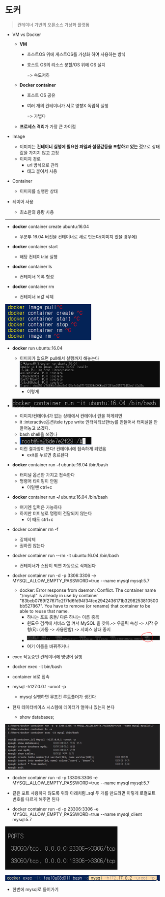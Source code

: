 # 도커

> 컨테이너 기반의 오픈소스 가상화 플랫폼



- VM vs Docker

  - **VM**

    - 호스트OS 위에 게스트OS를 가상화 하여 사용하는 방식

    - 호스트 OS의 리소스 분할/OS 위에 OS 설치

      => 속도저하

  - **Docker container**

    - 호스트 OS 공유

    - 여러 개의 컨테이너가 서로 영향X 독립적 실행

      => 가볍다

  - **프로세스 격리**가 가장 큰 차이점



- Image
  - 이미지는 **컨테이너 실행에 필요한 파일과 설정값등을 포함하고 있는 것**으로 상태값을 가지지 않고 고정
  - 이미지 경로
    - url 방식으로 관리
    - 태그 붙여서 사용
- Container
  - 이미지를 실행한 상태

- 레이어 사용
  - 최소한의 용량 사용









-------------------



- **docker** container create ubuntu:16.04
  - 우분투 16.04 버전을 컨테이너로 새로 만든다(이미지 있을 경우에)
- **docker** container start <container id>
  - 해당 컨테이너id 실행

- **docker** container ls
  - 컨테이너 목록 형성

- **docker** container rm  <container id>
  - 컨테이너 id값 삭제

![image-20210205141225942](docker.assets/image-20210205141225942.png)

- **docker** run ubuntu:16.04
  - 이미지가 없으면 pull해서 실행까지 해놓는다
  - ![image-20210205141637134](docker.assets/image-20210205141637134.png)
    - 이렇게
- ![image-20210205141916716](docker.assets/image-20210205141916716.png)
  - 이미지/컨테이너가 없는 상태에서 컨테이너 런을 하게되면
  - it :interactive옵션/tele type write 인터렉티브한tty를 만들어서 터미널을 만들어놓고 쓰겠다.
  - bash shell을 쓰겠다
  - ![image-20210205142112943](docker.assets/image-20210205142112943.png)
  - 이런 결과창이 뜬다! 컨테이너에 접속하게 되었음
    - exit를 누르면 종료된다

- **docker** container run ***-t*** ubuntu:16.04 /bin/bash
  - 터미널 옵션만 가지고 접속한다
  - 명령어 타이핑이 안됨
    - 이럴땐 ctrl+c

- **docker** container run ***-i*** ubuntu:16.04 /bin/bash
  - 여기엔 입력은 가능하다
  - 하지만 터미널로 명령이 전달되지 않는다
    - 이 때도 ctrl+c

- docker container rm -f <container id>
  - 강제삭제
  - 권하진 않는다

- docker container run --rm -it ubuntu:16.04 /bin/bash

  - 컨테이너가 스탑이 되면 자동으로 삭제된다

    

- docker container run -d -p 3306:3306 -e MYSQL_ALLOW_EMPTY_PASSWORD=true --name mysql mysql:5.7
  - docker: Error response from daemon: Conflict. The container name "/mysql" is already in use by container "83bcb0769f27671c2f7fd6fd94f34fce2942436171b3298253810500bb527867". You have to remove (or rename) that container to be able to reuse that name.
    - 하나는 포트 충돌/ 다른 하나는 이름 중복
    - 윈도우 검색에 서비스 앱 켜서 MySQL 을 찾아.-> 우클릭 속성 -> 시작 유형(E): (자동 -> 사용안함) -> 서비스 상태 중지
    - ![image-20210205152008044](docker.assets/image-20210205152008044.png)
    - 여기 이름을 바꿔주거나
- exec 작동중인 컨테이너에 명령어 실행
- docker exec -it <container id> bin/bash
  
- container id로 접속
  
- mysql -h127.0.0.1 -uroot -p
  
  - mysql 실행하면 무조건 루트폴더가 생긴다
- 현재 데이터베이스 시스템에 데이터가 얼마나 있는지 본다
  
  - show databases;

![image-20210205153749933](docker.assets/image-20210205153749933.png)

- docker container run -d -p 13306:3306 -e MYSQL_ALLOW_EMPTY_PASSWORD=true --name mysql mysql:5.7
- 같은 포트 사용하지 않도록 위와 아래처럼..sql 두 개를 만드려면 이렇게 로컬포트 번호를 다르게 해주면 된다

- docker container run -d -p 23306:3306 -e MYSQL_ALLOW_EMPTY_PASSWORD=true --name mysql_client mysql:5.7

![image-20210205170729645](docker.assets/image-20210205170729645.png)

![image-20210205174747283](docker.assets/image-20210205174747283.png)

- 한번에 mysql로 들어가기

